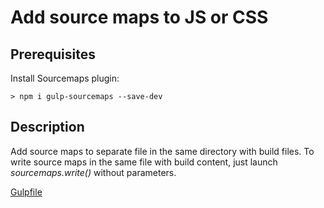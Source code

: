 # Add source maps to JS or CSS
## Prerequisites
Install Sourcemaps plugin:
```
> npm i gulp-sourcemaps --save-dev
```

## Description
Add source maps to separate file in the same directory with build files. To write source maps in the same file with build content, just launch _sourcemaps.write()_ without parameters.

[Gulpfile](gulpfile.js)
